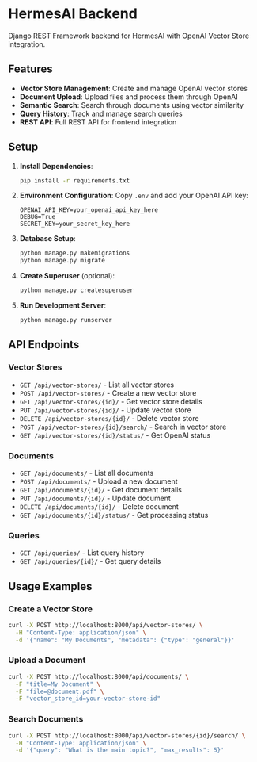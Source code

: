 # HermesAI Backend

Django REST Framework backend for HermesAI with OpenAI Vector Store integration.

## Features

- **Vector Store Management**: Create and manage OpenAI vector stores
- **Document Upload**: Upload files and process them through OpenAI
- **Semantic Search**: Search through documents using vector similarity
- **Query History**: Track and manage search queries
- **REST API**: Full REST API for frontend integration

## Setup

1. **Install Dependencies**:
   ```bash
   pip install -r requirements.txt
   ```

2. **Environment Configuration**:
   Copy `.env` and add your OpenAI API key:
   ```
   OPENAI_API_KEY=your_openai_api_key_here
   DEBUG=True
   SECRET_KEY=your_secret_key_here
   ```

3. **Database Setup**:
   ```bash
   python manage.py makemigrations
   python manage.py migrate
   ```

4. **Create Superuser** (optional):
   ```bash
   python manage.py createsuperuser
   ```

5. **Run Development Server**:
   ```bash
   python manage.py runserver
   ```

## API Endpoints

### Vector Stores
- `GET /api/vector-stores/` - List all vector stores
- `POST /api/vector-stores/` - Create a new vector store
- `GET /api/vector-stores/{id}/` - Get vector store details
- `PUT /api/vector-stores/{id}/` - Update vector store
- `DELETE /api/vector-stores/{id}/` - Delete vector store
- `POST /api/vector-stores/{id}/search/` - Search in vector store
- `GET /api/vector-stores/{id}/status/` - Get OpenAI status

### Documents
- `GET /api/documents/` - List all documents
- `POST /api/documents/` - Upload a new document
- `GET /api/documents/{id}/` - Get document details
- `PUT /api/documents/{id}/` - Update document
- `DELETE /api/documents/{id}/` - Delete document
- `GET /api/documents/{id}/status/` - Get processing status

### Queries
- `GET /api/queries/` - List query history
- `GET /api/queries/{id}/` - Get query details

## Usage Examples

### Create a Vector Store
```bash
curl -X POST http://localhost:8000/api/vector-stores/ \
  -H "Content-Type: application/json" \
  -d '{"name": "My Documents", "metadata": {"type": "general"}}'
```

### Upload a Document
```bash
curl -X POST http://localhost:8000/api/documents/ \
  -F "title=My Document" \
  -F "file=@document.pdf" \
  -F "vector_store_id=your-vector-store-id"
```

### Search Documents
```bash
curl -X POST http://localhost:8000/api/vector-stores/{id}/search/ \
  -H "Content-Type: application/json" \
  -d '{"query": "What is the main topic?", "max_results": 5}'
```


